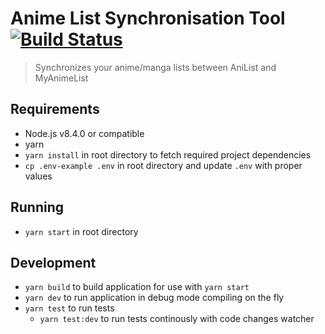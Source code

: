 # Anime List Synchronisation Tool [![Build Status](https://travis-ci.org/kacpak/anime_list_sync_tool.svg?branch=master)](https://travis-ci.org/kacpak/anime_list_sync_tool)
> Synchronizes your anime/manga lists between AniList and MyAnimeList

## Requirements
* Node.js v8.4.0 or compatible
* yarn
* `yarn install` in root directory to fetch required project dependencies
* `cp .env-example .env` in root directory and update `.env` with proper values

## Running
* `yarn start` in root directory

## Development
* `yarn build` to build application for use with `yarn start`
* `yarn dev` to run application in debug mode compiling on the fly
* `yarn test` to run tests
    * `yarn test:dev` to run tests continously with code changes watcher